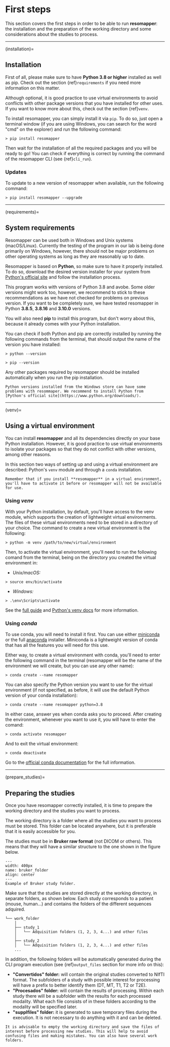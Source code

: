 # First steps

This section covers the first steps in order to be able to run **resomapper**: the installation and the preparation of the working directory and some considerations about the studies to process.

---

(installation)=
## Installation

First of all, please make sure to have **Python 3.8 or higher** installed as well as pip.  Check out the section {ref}`requirements` if you need more information on this matter. 

Although optional, it is good practice to use virtual environments to avoid conflicts with other package versions that you have installed for other uses. If you want to know more about this, check out the section {ref}`venv`.

To install resomapper, you can simply install it via `pip`. To do so, just open a terminal window (if you are using Windows, you can search for the word "cmd" on the explorer) and run the following command:

```
> pip install resomapper
```

Then wait for the installation of all the required packages and you will be ready to go! You can check if everything is correct by running the command of the resomapper CLI (see {ref}`cli_run`).

### Updates

To update to a new version of resomapper when available, run the following command:

```
> pip install resomapper --upgrade
```

---

(requirements)=
## System requirements

Resomapper can be used both in Windows and Unix systems (macOS/Linux). Currently the testing of the program in our lab is being done primarily on Windows, however, there should not be major problems on other operating systems as long as they are reasonably up to date.

Resomapper is based on **Python**, so make sure to have it properly installed. To do so, download the desired version installer for your system from [Python's official site](https://www.python.org/downloads/) and follow the installation process.

This program works with versions of Python 3.8 and avobe. Some older versions might work too, however, we recommend to stick to these recommendations as we have not checked for problems on previous version. If you want to be completely sure, we have tested resomapper in Python **3.8.5**, **3.8.16** and **3.10.0** versions.

You will also need **pip** to install this program, but don't worry about this, because it already comes with your Python installation.

You can check if both Python and pip are correctly installed by running the following commands from the terminal, that should output the name of the version you have installed:

```
> python --version
```

```
> pip --version
```

Any other packages required by resomapper should be installed automatically when you run the pip installation. 

```{warning}
Python versions installed from the Windows store can have some problems with resommaper. We recommend to install Python from [Python's official site](https://www.python.org/downloads/).
```

---

(venv)=
## Using a virtual environment

You can install **resomapper** and all its dependencies directly on your base Python installation. However, it is good practice to use virtual environments to isolate your packages so that they do not conflict with other versions, among other reasons.

In this section two ways of setting up and using a virtual environment are described: Python's `venv` module and through a `conda` installation. 

```{note}
Remember that if you install **resomapper** in a virtual environment, you'll have to activate it before or resomapper will not be available for use.
```

### Using *venv*

With your Python installation, by default, you'll have access to the venv module, which supports the creation of lightweight virtual environments. The files of these virtual environments need to be stored in a directory of your choice. The command to create a new virtual environment is the following:

```
> python -m venv /path/to/new/virtual/environment
```

Then, to activate the virtual environment, you'll need to run the following comand from the terminal, being on the directory you created the virtual environment in:

* *Unix/macOS:*
```
> source env/bin/activate
```
* *Windows:*
```
> .\env\Scripts\activate
```

See the [full guide](https://packaging.python.org/en/latest/guides/installing-using-pip-and-virtual-environments/#creating-a-virtual-environment) and [Python's venv docs](https://docs.python.org/3/library/venv.html) for more information.


### Using *conda*

To use conda, you will need to install it first. You can use either [miniconda](https://docs.conda.io/en/latest/miniconda.html) or the full [anaconda](https://www.anaconda.com/download/) installer. Miniconda is a lightweight version of conda that has all the features you will need for this use.

Either way, to create a virtual environment with conda, you'll need to enter the following command in the terminal (resomapper will be the name of the environment we will create, but you can use any other name):

```
> conda create --name resomapper
```

You can also specify the Python version you want to use for the virtual environment (if not specified, as before, it will use the default Python version of your conda installation):

```
> conda create --name resomapper python=3.8
```

In either case, answer yes when conda asks you to proceed. After creating the environment, whenever you want to use it, you will have to enter the comand:

```
> conda activate resomapper
```

And to exit the virtual environment:

```
> conda deactivate
```

Go to the [official conda documentation](https://docs.conda.io/projects/conda/en/stable/user-guide/tasks/manage-environments.html) for the full information.

---

(prepare_studies)=
## Preparing the studies

Once you have resomapper correctly installed, it is time to prepare the working directory and the studies you want to process. 

The working directory is a folder where all the studies you want to process must be stored. This folder can be located anywhere, but it is preferable that it is easily accessible for you. 

The studies must be in **Bruker raw format** (not DICOM or others). This means that they will have a similar structure to the one shown in the figure below.

```{figure} static/bruker_folder.png
---
width: 400px
name: bruker_folder
align: center
---
Example of Bruker study folder.
```

Make sure that the studies are stored directly at the working directory, in separate folders, as shown below. Each study corresponds to a patient (mouse, human...) and contains the folders of the different sequences adquired.

```
└── work_folder 
    │
    ├── study_1
    │   └── Adquisition folders (1, 2, 3, 4...) and other files
    │
    ├── study_2
    │   └── Adquisition folders (1, 2, 3, 4...) and other files
    ...
```

In addition, the following folders will be automatically generated during the CLI program execution (see {ref}`output_files` section for more info on this):

* **"Convertidos" folder:** will contain the original studies converted to NIfTI format. The subfolders of a study with possible interest for processing will have a prefix to better identify them (DT, MT, T1, T2 or T2E).
* **"Procesados" folder:** will contain the results of processing. Within each study there will be a subfolder with the results for each processed modality. What each file consists of in these folders according to the modality will be specified later.
* **"supplfiles" folder:** it is generated to save temporary files during the execution. It is not necessary to do anything with it and can be deleted.

```{note}
It is advisable to empty the working directory and save the files of interest before processing new studies. This will help to avoid confusing files and making mistakes. You can also have several work folders.
```
